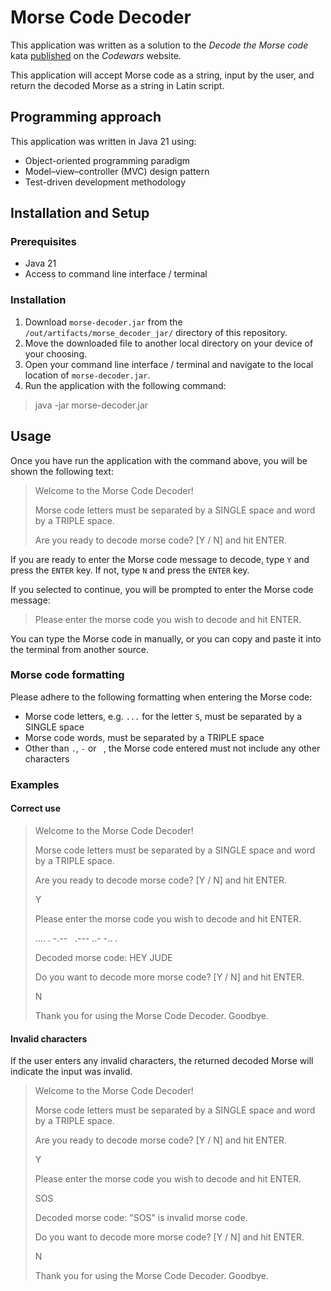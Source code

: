 # Morse Code Decoder
This application was written as a solution to the *Decode the Morse code* kata [published](https://www.codewars.com/kata/decode-the-morse-code) on the *Codewars* website.

This application will accept Morse code as a string, input by the user, and return the decoded Morse as a string in Latin script.

## Programming approach
This application was written in Java 21 using: 
* Object-oriented programming paradigm 
* Model–view–controller (MVC) design pattern
* Test-driven development methodology 

## Installation and Setup
### Prerequisites
* Java 21
* Access to command line interface / terminal

### Installation
1. Download `morse-decoder.jar` from the `/out/artifacts/morse_decoder_jar/` directory of this repository.
2. Move the downloaded file to another local directory on your device of your choosing.
3. Open your command line interface / terminal and navigate to the local location of `morse-decoder.jar`.
4. Run the application with the following command: 
> java -jar morse-decoder.jar

## Usage
Once you have run the application with the command above, you will be shown the following text:

> Welcome to the Morse Code Decoder!
> 
>Morse code letters must be separated by a SINGLE space and word by a TRIPLE space.
>
>Are you ready to decode morse code? [Y / N] and hit ENTER.

If you are ready to enter the Morse code message to decode, type `Y` and press the `ENTER` key. 
If not, type `N` and press the `ENTER` key.

If you selected to continue, you will be prompted to enter the Morse code message:

>Please enter the morse code you wish to decode and hit ENTER.

You can type the Morse code in manually, or you can copy and paste it into the terminal from another source.

### Morse code formatting
Please adhere to the following formatting when entering the Morse code:
* Morse code letters, e.g. `...` for the letter `S`, must be separated by a SINGLE space
* Morse code words, must be separated by a TRIPLE space
* Other than `.`, `-` or ` `, the Morse code entered must not include any other characters 

### Examples

#### Correct use

>Welcome to the Morse Code Decoder!
>
>Morse code letters must be separated by a SINGLE space and word by a TRIPLE space.
>
>Are you ready to decode morse code? [Y / N] and hit ENTER.
>
>Y
> 
>Please enter the morse code you wish to decode and hit ENTER.
>
>.... . -.--&nbsp;&nbsp;&nbsp;.--- ..- -.. .
> 
>Decoded morse code: HEY JUDE
> 
>Do you want to decode more morse code? [Y / N] and hit ENTER.
> 
>N
>
>Thank you for using the Morse Code Decoder. Goodbye.

#### Invalid characters
If the user enters any invalid characters, the returned decoded Morse will indicate the input was invalid.

>Welcome to the Morse Code Decoder!
>
>Morse code letters must be separated by a SINGLE space and word by a TRIPLE space.
>
>Are you ready to decode morse code? [Y / N] and hit ENTER.
>
>Y
>
>Please enter the morse code you wish to decode and hit ENTER.
>
> SOS
> 
> Decoded morse code: "SOS" is invalid morse code.
>
>Do you want to decode more morse code? [Y / N] and hit ENTER.
>
>N
>
>Thank you for using the Morse Code Decoder. Goodbye.


